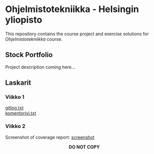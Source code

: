 # Ohjelmistotekniikka - Helsingin yliopisto

This repository contains the course project and exercise solutions for <I>Ohjelmistotekniikka</I> course.

## Stock Portfolio
Project description coming here...

## Laskarit

### Viikko 1
[gitlog.txt](https://github.com/shiftleino/stockPortfolio/blob/main/laskarit/viikko1/gitlog.txt)<br>
[komentorivi.txt](https://github.com/shiftleino/stockPortfolio/blob/main/laskarit/viikko1/komentorivi.txt)

### Viikko 2
Screenshot of coverage report: [screenshot](https://github.com/shiftleino/stockPortfolio/blob/main/laskarit/viikko2/ohte_vko2_kattavuus.png)



<center><b>DO NOT COPY</b></center>
